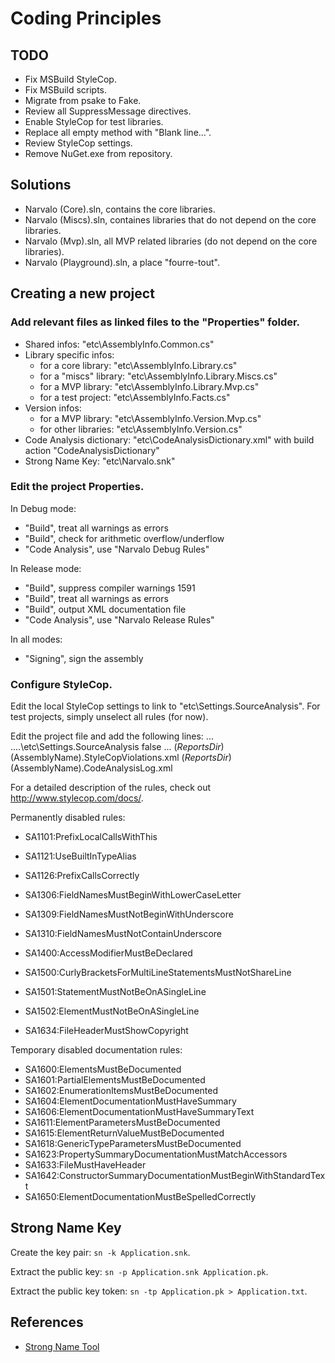 Coding Principles
=================

TODO
----

- Fix MSBuild StyleCop.
- Fix MSBuild scripts.
- Migrate from psake to Fake.
- Review all SuppressMessage directives.
- Enable StyleCop for test libraries.
- Replace all empty method with "Blank line...".
- Review StyleCop settings.
- Remove NuGet.exe from repository.


Solutions
---------

- Narvalo (Core).sln, contains the core libraries.
- Narvalo (Miscs).sln, containes libraries that do not depend on the core
  libraries.
- Narvalo (Mvp).sln, all MVP related libraries (do not depend on the core
  libraries).
- Narvalo (Playground).sln, a place "fourre-tout".


Creating a new project
----------------------

### Add relevant files as linked files to the "Properties" folder.

- Shared infos: "etc\AssemblyInfo.Common.cs"
- Library specific infos:
    * for a core library: "etc\AssemblyInfo.Library.cs"
    * for a "miscs" library: "etc\AssemblyInfo.Library.Miscs.cs"
    * for a MVP library: "etc\AssemblyInfo.Library.Mvp.cs"
    * for a test project: "etc\AssemblyInfo.Facts.cs"
- Version infos:
    * for a MVP library: "etc\AssemblyInfo.Version.Mvp.cs"
    * for other libraries: "etc\AssemblyInfo.Version.cs"
- Code Analysis dictionary: "etc\CodeAnalysisDictionary.xml"
  with build action "CodeAnalysisDictionary"
- Strong Name Key: "etc\Narvalo.snk"

### Edit the project Properties.

In Debug mode:
- "Build", treat all warnings as errors
- "Build", check for arithmetic overflow/underflow
- "Code Analysis", use "Narvalo Debug Rules"

In Release mode:
- "Build", suppress compiler warnings 1591
- "Build", treat all warnings as errors
- "Build", output XML documentation file
- "Code Analysis", use "Narvalo Release Rules"

In all modes:
- "Signing", sign the assembly

### Configure StyleCop.

Edit the local StyleCop settings to link to "etc\Settings.SourceAnalysis".
For test projects, simply unselect all rules (for now).

Edit the project file and add the following lines:
    <PropertyGroup>
      ...
      <SourceAnalysisOverrideSettingsFile>..\..\etc\Settings.SourceAnalysis</SourceAnalysisOverrideSettingsFile>
      <SourceAnalysisTreatErrorsAsWarnings>false</SourceAnalysisTreatErrorsAsWarnings>
      ...
    </PropertyGroup>
    <PropertyGroup Condition="'$(ReportsDir)' != ''">
      <SourceAnalysisOutputFile>$(ReportsDir)$(AssemblyName).StyleCopViolations.xml</SourceAnalysisOutputFile>
      <CodeAnalysisLogFile>$(ReportsDir)$(AssemblyName).CodeAnalysisLog.xml</CodeAnalysisLogFile>
    </PropertyGroup>
    <Import Project="..\..\scripts\Narvalo.stylecop.targets" />

For a detailed description of the rules, check out http://www.stylecop.com/docs/.

Permanently disabled rules:
- SA1101:PrefixLocalCallsWithThis
- SA1121:UseBuiltInTypeAlias
- SA1126:PrefixCallsCorrectly

- SA1306:FieldNamesMustBeginWithLowerCaseLetter
- SA1309:FieldNamesMustNotBeginWithUnderscore
- SA1310:FieldNamesMustNotContainUnderscore

- SA1400:AccessModifierMustBeDeclared

- SA1500:CurlyBracketsForMultiLineStatementsMustNotShareLine
- SA1501:StatementMustNotBeOnASingleLine
- SA1502:ElementMustNotBeOnASingleLine

- SA1634:FileHeaderMustShowCopyright

Temporary disabled documentation rules:
- SA1600:ElementsMustBeDocumented
- SA1601:PartialElementsMustBeDocumented
- SA1602:EnumerationItemsMustBeDocumented
- SA1604:ElementDocumentationMustHaveSummary
- SA1606:ElementDocumentationMustHaveSummaryText
- SA1611:ElementParametersMustBeDocumented
- SA1615:ElementReturnValueMustBeDocumented
- SA1618:GenericTypeParametersMustBeDocumented
- SA1623:PropertySummaryDocumentationMustMatchAccessors
- SA1633:FileMustHaveHeader
- SA1642:ConstructorSummaryDocumentationMustBeginWithStandardText
- SA1650:ElementDocumentationMustBeSpelledCorrectly


Strong Name Key
---------------

Create the key pair: `sn -k Application.snk`.

Extract the public key: `sn -p Application.snk Application.pk`.

Extract the public key token: `sn -tp Application.pk > Application.txt`.


References
----------

+ [Strong Name Tool](http://msdn.microsoft.com/en-us/library/k5b5tt23.aspx)
